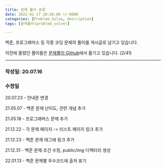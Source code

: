```yaml
---
title: 문제 풀이 분류
date: 2022-01-17 20:28:00 +/-0900
categories: [Problem_Solve, description]
tags: [문제풀이(problem_solve)]

---
```


백준, 프로그래머스 등 각종 코딩 문제의 풀이를 게시글로 남기고 있습니다.

이전에 올렸던 풀이들은 [문제풀이 Github](https://github.com/yanghs6/problem_solving)에서 옮기고 있습니다. (2/41)

---
### 작성일: 20.07.16
### 수정일
20.07.23 - 안내문 변경

21.05.07 - 백준 문제 난이도, 관련 개념 추가

21.05.18 - 프로그래머스 문제 추가

21.12.22 - 각 문제 페이지 -> 리스트 페이지 링크 추가

21.12.23 - 백준 문제 태그에 링크 추가

21.12.31 - 백준 문제 조건 수정, public/img 디렉터리 생성

22.01.13 - 백준 문제별 우수코드에 출처 표기


